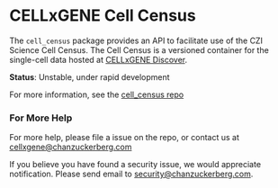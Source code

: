 # CELLxGENE Cell Census

The `cell_census` package provides an API to facilitate use of the CZI Science Cell Census. The Cell Census is a versioned container for the single-cell data hosted at [CELLxGENE Discover](https://cellxgene.cziscience.com/).

**Status**: Unstable, under rapid development

For more information, see the [cell_census repo](https://github.com/chanzuckerberg/cell-census/)

### For More Help

For more help, please file a issue on the repo, or contact us at <cellxgene@chanzuckerberg.com>

If you believe you have found a security issue, we would appreciate notification. Please send email to <security@chanzuckerberg.com>.
